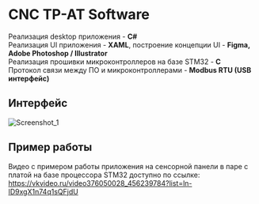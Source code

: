 # CNC TP-AT Software
Реализация desktop приложения - <b>C#</b> <br>
Реализация UI приложения - <b>XAML</b>, построение концепции UI - <b>Figma, Adobe Photoshop / Illustrator</b> <br>
Реализация прошивки микроконтроллеров на базе STM32 - <b>C</b> <br>
Протокол связи между ПО и микроконтроллерами - <b>Modbus RTU (USB интерфейс)</b> <br>

## Интерфейс
![Screenshot_1](https://github.com/user-attachments/assets/825be642-cd13-4e1b-a990-a332fda651c0)

## Пример работы
Видео с примером работы приложения на сенсорной панели в паре с платой на базе процессора STM32 доступно по ссылке:
<url>https://vkvideo.ru/video376050028_456239784?list=ln-ID9xgX1n74q1sQFjdU</url>


